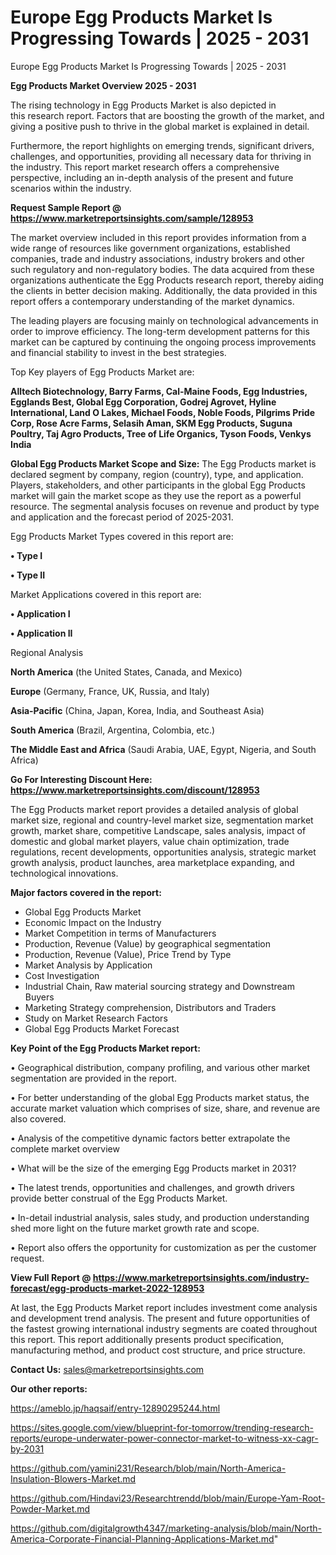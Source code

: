 # Europe Egg Products Market Is Progressing Towards | 2025 - 2031
Europe Egg Products Market Is Progressing Towards | 2025 - 2031

<Strong> Egg Products Market Overview 2025 - 2031</strong>

The rising technology in Egg Products Market is also depicted in this research report. Factors that are boosting the growth of the market, and giving a positive push to thrive in the global market is explained in detail.

Furthermore, the report highlights on emerging trends, significant drivers, challenges, and opportunities, providing all necessary data for thriving in the industry. This report market research offers a comprehensive perspective, including an in-depth analysis of the present and future scenarios within the industry.

<strong>Request Sample Report @ <a href=https://www.marketreportsinsights.com/sample/128953>https://www.marketreportsinsights.com/sample/128953</a></strong>

The market overview included in this report provides information from a wide range of resources like government organizations, established companies, trade and industry associations, industry brokers and other such regulatory and non-regulatory bodies. The data acquired from these organizations authenticate the Egg Products research report, thereby aiding the clients in better decision making. Additionally, the data provided in this report offers a contemporary understanding of the market dynamics.

The leading players are focusing mainly on technological advancements in order to improve efficiency. The long-term development patterns for this market can be captured by continuing the ongoing process improvements and financial stability to invest in the best strategies.

Top Key players of Egg Products Market are:

<strong>Alltech Biotechnology, Barry Farms, Cal-Maine Foods, Egg Industries, Egglands Best, Global Egg Corporation, Godrej Agrovet, Hyline International, Land O Lakes, Michael Foods, Noble Foods, Pilgrims Pride Corp, Rose Acre Farms, Selasih Aman, SKM Egg Products, Suguna Poultry, Taj Agro Products, Tree of Life Organics, Tyson Foods, Venkys India</strong>

<strong><b>Global Egg Products Market Scope and Size:</b></strong>
The Egg Products market is declared segment by company, region (country), type, and application. Players, stakeholders, and other participants in the global Egg Products market will gain the market scope as they use the report as a powerful resource. The segmental analysis focuses on revenue and product by type and application and the forecast period of 2025-2031.

Egg Products Market Types covered in this report are:

<strong>• Type I

• Type II</strong>

Market Applications covered in this report are:

<strong>• Application I

• Application II</strong> 

Regional Analysis

<strong>North America</strong> (the United States, Canada, and Mexico)

<strong>Europe</strong> (Germany, France, UK, Russia, and Italy)

<strong>Asia-Pacific</strong> (China, Japan, Korea, India, and Southeast Asia)

<strong>South America</strong> (Brazil, Argentina, Colombia, etc.)

<strong>The Middle East and Africa</strong> (Saudi Arabia, UAE, Egypt, Nigeria, and South Africa)

<strong>Go For Interesting Discount Here: <a href=https://www.marketreportsinsights.com/discount/128953>https://www.marketreportsinsights.com/discount/128953</a></strong>

The Egg Products market report provides a detailed analysis of global market size, regional and country-level market size, segmentation market growth, market share, competitive Landscape, sales analysis, impact of domestic and global market players, value chain optimization, trade regulations, recent developments, opportunities analysis, strategic market growth analysis, product launches, area marketplace expanding, and technological innovations.

<strong><b>Major factors covered in the report:</b></strong>
<ul>
  <li>Global Egg Products Market </li>
  <li>Economic Impact on the Industry</li>
  <li>Market Competition in terms of Manufacturers</li>
  <li>Production, Revenue (Value) by geographical segmentation</li>
  <li>Production, Revenue (Value), Price Trend by Type</li>
  <li>Market Analysis by Application</li>
  <li>Cost Investigation</li>
  <li>Industrial Chain, Raw material sourcing strategy and Downstream Buyers</li>
  <li>Marketing Strategy comprehension, Distributors and Traders</li>
  <li>Study on Market Research Factors</li>
  <li>Global Egg Products Market Forecast</li>
</ul>

<strong><b>Key Point of the Egg Products Market report:</b></strong>

• Geographical distribution, company profiling, and various other market segmentation are provided in the report.

• For better understanding of the global Egg Products market status, the accurate market valuation which comprises of size, share, and revenue are also covered.

• Analysis of the competitive dynamic factors better extrapolate the complete market overview

• What will be the size of the emerging Egg Products market in 2031?

• The latest trends, opportunities and challenges, and growth drivers provide better construal of the Egg Products Market.

• In-detail industrial analysis, sales study, and production understanding shed more light on the future market growth rate and scope.

• Report also offers the opportunity for customization as per the customer request.

<strong><b>View Full Report @ <a href=https://www.marketreportsinsights.com/industry-forecast/egg-products-market-2022-128953>https://www.marketreportsinsights.com/industry-forecast/egg-products-market-2022-128953</a></b></strong>


At last, the Egg Products Market report includes investment come analysis and development trend analysis. The present and future opportunities of the fastest growing international industry segments are coated throughout this report. This report additionally presents product specification, manufacturing method, and product cost structure, and price structure.

<strong>Contact Us:</strong>
sales@marketreportsinsights.com

<strong>Our other reports:</strong>

<a href=https://ameblo.jp/haqsaif/entry-12890295244.html>https://ameblo.jp/haqsaif/entry-12890295244.html</a>

<a href=https://sites.google.com/view/blueprint-for-tomorrow/trending-research-reports/europe-underwater-power-connector-market-to-witness-xx-cagr-by-2031>https://sites.google.com/view/blueprint-for-tomorrow/trending-research-reports/europe-underwater-power-connector-market-to-witness-xx-cagr-by-2031</a>

<a href=https://github.com/yamini231/Research/blob/main/North-America-Insulation-Blowers-Market.md>https://github.com/yamini231/Research/blob/main/North-America-Insulation-Blowers-Market.md</a>

<a href=https://github.com/Hindavi23/Researchtrendd/blob/main/Europe-Yam-Root-Powder-Market.md>https://github.com/Hindavi23/Researchtrendd/blob/main/Europe-Yam-Root-Powder-Market.md</a>

<a href=https://github.com/digitalgrowth4347/marketing-analysis/blob/main/North-America-Corporate-Financial-Planning-Applications-Market.md>https://github.com/digitalgrowth4347/marketing-analysis/blob/main/North-America-Corporate-Financial-Planning-Applications-Market.md</a>"
